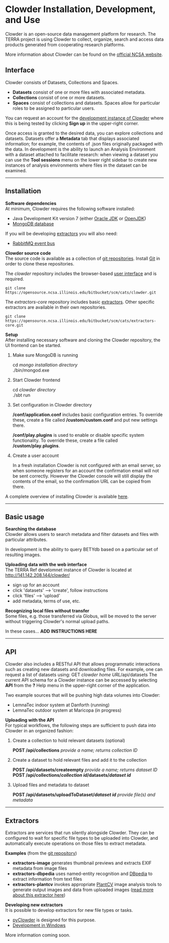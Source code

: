 # Clowder Installation, Development, and Use
Clowder is an open-source data management platform for research. The TERRA project is using Clowder to collect, organize, search and access data products generated from cooperating research platforms.

More information about Clowder can be found on the [official NCSA website](https://clowder.ncsa.illinois.edu/).

## Interface
Clowder consists of Datasets, Collections and Spaces.
* **Datasets** consist of one or more files with associated metadata.
* **Collections** consist of one or more datasets.
* **Spaces** consist of collections and datasets. Spaces allow for particular roles to be assigned to particular users.

You can request an account for the [development instance of Clowder](http://141.142.209.122/clowder/) where this is being tested by clicking **Sign up** in the upper-right corner. 

Once access is granted to the desired data, you can explore collections and datasets. Datasets offer a **Metadata** tab that displays associated information; for example, the contents of .json files originally packaged with the data. In development is the ability to launch an Analysis Environment with a dataset attached to facilitate research: when viewing a dataset you can use the **Tool sessions** menu on the lower right sidebar to create new instances of analysis environments where files in the dataset can be examined.

***

## Installation
**Software dependencies**  
At minimum, Clowder requires the following software installed:
* Java Development Kit version 7 (either [Oracle JDK](http://www.oracle.com/technetwork/java/javase/downloads/index.html) or [OpenJDK](http://openjdk.java.net/))
* [MongoDB database](https://www.mongodb.org/)
 
If you will be developing [extractors](#Extractors) you will also need:
* [RabbitMQ event bus](http://www.rabbitmq.com/)

**Clowder source code**  
The source code is available as a collection of [git repositories](https://opensource.ncsa.illinois.edu/stash/projects/CATS). Install [Git](https://git-scm.com/) in order to clone these repositories.

The _clowder_ repository includes the browser-based [user interface](#Interface) and is required.  

    git clone https://opensource.ncsa.illinois.edu/bitbucket/scm/cats/clowder.git
    
The _extractors-core_ repository includes basic [extractors](#Extractors). Other specific extractors are available in their own repositories.  

    git clone https://opensource.ncsa.illinois.edu/bitbucket/scm/cats/extractors-core.git

**Setup**  
After installing necessary software and cloning the Clowder repository, the UI frontend can be started. 

1. Make sure MongoDB is running  

    cd _mongo installation directory_  
    ./bin/mongod.exe
    
2. Start Clowder frontend  

    cd _clowder directory_  
    ./sbt run
    
3. Set configuration in Clowder directory  

    **/conf/application.conf** includes basic configuration entries. To override these, create a file called **/custom/custom.conf** and put new settings there. 
     
    **/conf/play.plugins** is used to enable or disable specific system functionality. To override these, create a file called **/custom/play.plugins**.

4. Create a user account  

    In a fresh installation Clowder is not configured with an email server, so when someone registers for an account the confirmation email will not be sent correctly. However the Clowder console will still display the contents of the email, so the confirmation URL can be copied from there. 

A complete overview of installing Clowder is available [here](https://opensource.ncsa.illinois.edu/projects/artifacts/CATS/0.9.1/documentation/manual/installation.html).

***

## Basic usage

**Searching the database**  
Clowder allows users to search metadata and filter datasets and files with particular attributes.

In development is the ability to query BETYdb based on a particular set of resulting images.


**Uploading data with the web interface**  
The TERRA Ref develomnet instance of Clowder is located at http://141.142.208.144/clowder/

* sign up for an account
* click 'datasets' --> 'create', follow instructions
* click 'files' --> 'upload'
* add metadata, terms of use, etc.

<!--
must meta-data be entered automatically then?
-->

**Recognizing local files without transfer**  
Some files, e.g. those transferred via Globus, will be moved to the server without triggering Clowder's normal upload paths.

In these cases...
**ADD INSTRUCTIONS HERE**


***

## API
Clowder also includes a RESTful API that allows programmatic interactions such as creating new datasets and downloading files. For example, one can request a list of datasets using:
    GET _clowder home URL_/api/datasets
The current API schema for a Clowder instance can be accessed by selecting **API** from the **?** Help menu in the upper-right corner of the application.

Two example sources that will be pushing high data volumes into Clowder:
* LemnaTec indoor system at Danforth (running)
* LemnaTec outdoor system at Maricopa (in progress)

**Uploading with the API**  
For typical workflows, the following steps are sufficient to push data into Clowder in an organized fashion:

1. Create a collection to hold relevant datasets (optional)

    **POST /api/collections** _provide a name; returns collection ID_  
    
2. Create a dataset to hold relevant files and add it to the collection

    **POST /api/datasets/createempty** _provide a name; returns dataset ID_  
    **POST /api/collections/_collection id_/datasets/_dataset id_**  
    
3. Upload files and metadata to dataset

    **POST /api/datasets/uploadToDataset/_dataset id_** _provide file(s) and metadata_  

***

## Extractors
Extractors are services that run silently alongside Clowder. They can be configured to wait for specific file types to be uploaded into Clowder, and automatically execute operations on those files to extract metadata. 

**Examples** (from the [git repository](https://opensource.ncsa.illinois.edu/bitbucket/projects/CATS))  
* **extractors-image** generates thumbnail previews and extracts EXIF metadata from image files
* **extractors-dbpedia** uses named-entity recognition and [DBpedia](http://wiki.dbpedia.org/) to extract information from text files
* **extractors-plantcv** invokes appropriate [PlantCV](http://plantcv.danforthcenter.org/) image analysis tools to generate output images and data from uploaded images ([read more about this extractor here](http://opensource.ncsa.illinois.edu/bitbucket/projects/CATS/repos/extractors-plantcv/browse))

**Developing new extractors**  
It is possible to develop extractors for new file types or tasks. 
* [pyClowder](https://opensource.ncsa.illinois.edu/bitbucket/projects/CATS/repos/pyclowder/browse) is designed for this purpose.  
* [Development in Windows](https://opensource.ncsa.illinois.edu/confluence/display/CATS/Deploying+Windows+Extractors)  

More information coming soon.
